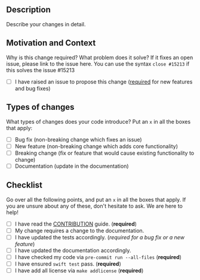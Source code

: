 ## Description

Describe your changes in detail.

## Motivation and Context

Why is this change required? What problem does it solve?
If it fixes an open issue, please link to the issue here.
You can use the syntax `close #15213` if this solves the issue #15213

- [ ] I have raised an issue to propose this change ([required](https://github.com/rockmagma02/SyncStream/issues) for new features and bug fixes)

## Types of changes

What types of changes does your code introduce? Put an `x` in all the boxes that apply:

- [ ] Bug fix (non-breaking change which fixes an issue)
- [ ] New feature (non-breaking change which adds core functionality)
- [ ] Breaking change (fix or feature that would cause existing functionality to change)
- [ ] Documentation (update in the documentation)

## Checklist

Go over all the following points, and put an `x` in all the boxes that apply.
If you are unsure about any of these, don't hesitate to ask. We are here to help!

- [ ] I have read the [CONTRIBUTION](https://github.com/rockmagma02/SyncStream/blob/main/CODE_OF_CONDUCT.md) guide. (**required**)
- [ ] My change requires a change to the documentation.
- [ ] I have updated the tests accordingly. (*required for a bug fix or a new feature*)
- [ ] I have updated the documentation accordingly.
- [ ] I have checked my code via `pre-commit run --all-files` (**required**)
- [ ] I have ensured `swift test` pass. (**required**)
- [ ] I have add all license via `make addlicense` (**required**)
